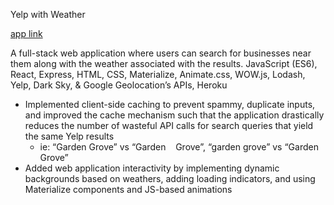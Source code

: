 Yelp with Weather

[app link](https://yelp-with-weather.herokuapp.com)

A full-stack web application where users can search for businesses near them along with the weather associated with the results. JavaScript (ES6), React, Express, HTML, CSS, Materialize, Animate.css, WOW.js, Lodash, Yelp, Dark Sky, & Google Geolocation’s APIs, Heroku

* Implemented client-side caching to prevent spammy, duplicate inputs, and improved the cache mechanism such that the application drastically reduces the number of wasteful API calls for search queries that yield the same Yelp results
  * ie: “Garden Grove” vs “Garden&nbsp;&nbsp;&nbsp;&nbsp;Grove”, “garden grove” vs “Garden Grove”
* Added web application interactivity by implementing dynamic backgrounds based on weathers, adding loading indicators, and using Materialize components and JS-based animations